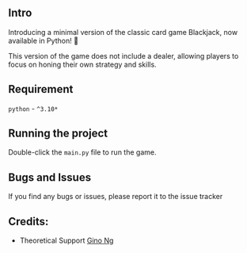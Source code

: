 ## Intro

Introducing a minimal version of the classic card game Blackjack, now available in Python! 🥳

This version of the game does not include a dealer, allowing players to focus on honing their own strategy and skills.


## Requirement

`python` - `^3.10*`

## Running the project

Double-click the `main.py` file to run the game.

## Bugs and Issues
If you find any bugs or issues, please report it to the issue tracker

## Credits:

- Theoretical Support [Gino Ng](https://github.com/GinoNg88)
